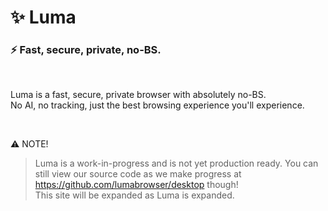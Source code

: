 # ✨ Luma
### ⚡ Fast, secure, private, no-BS. 

<br />

Luma is a fast, secure, private browser with absolutely no-BS.
<br/>No AI, no tracking, just the best browsing experience you'll experience.

<br />

⚠️ NOTE!
> Luma is a work-in-progress and is not yet production ready. You can still view our source code as we make progress at https://github.com/lumabrowser/desktop though!
> <br/>This site will be expanded as Luma is expanded.
